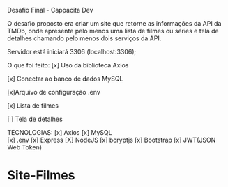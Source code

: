 Desafio Final - Cappacita Dev



O desafio proposto era criar um site que retorne as informações da API da TMDb, onde apresente 
pelo menos uma lista de filmes ou séries e tela de detalhes chamando pelo menos dois serviços da API. 



Servidor está iniciará 3306 (localhost:3306);



O que foi feito:
[x] Uso da biblioteca Axios

[x] Conectar ao banco de dados MySQL

[x]Arquivo de configuração .env

[x] Lista de filmes

[ ] Tela de detalhes 



TECNOLOGIAS:
[x] Axios        [x] MySQL    
[x] .env         [x] Express 
[X] NodeJS       [x] bcryptjs
[x] Bootstrap    [x] JWT(JSON Web Token)    








# Site-Filmes
